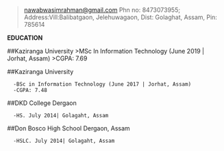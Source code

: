 >nawabwasimrahman@gmail.com
>Phn no: 8473073955;
>Address:Vill:Balibatgaon, Jelehuwagaon, Dist: Golaghat, Assam, Pin: 785614

**EDUCATION**

  ##Kaziranga University
      >MSc In Information Technology (June 2019 | Jorhat, Assam)
      >CGPA: 7.69
      
  ##Kaziranga University
  
      -BSc in Information Technology (June 2017 | Jorhat, Assam)
      -CGPA: 7.48
      
  ##DKD College Dergaon
  
      -HS. July 2014| Golagaht, Assam
      
  ##Don Bosco High School Dergaon, Assam
  
      -HSLC. July 2014| Golagaht, Assam
